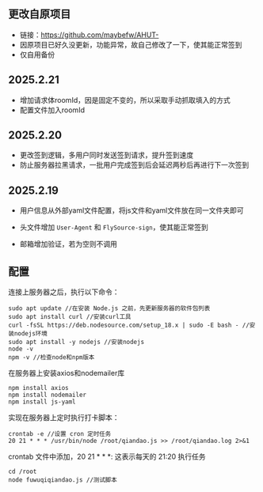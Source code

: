 ## 更改自原项目

- 链接：https://github.com/maybefw/AHUT-
- 因原项目已好久没更新，功能异常，故自己修改了一下，使其能正常签到
- 仅自用备份

## 2025.2.21

- 增加请求体roomId，因是固定不变的，所以采取手动抓取填入的方式
- 配置文件加入roomId

## 2025.2.20

- 更改签到逻辑，多用户同时发送签到请求，提升签到速度
- 防止服务器拉黑请求，一批用户完成签到后会延迟两秒后再进行下一次签到

##  2025.2.19

- 用户信息从外部yaml文件配置，将js文件和yaml文件放在同一文件夹即可
- 头文件增加 `User-Agent` 和 `FlySource-sign`，使其能正常签到

- 邮箱增加验证，若为空则不调用



## 配置

连接上服务器之后，执行以下命令：

```
sudo apt update //在安装 Node.js 之前，先更新服务器的软件包列表
sudo apt install curl //安装curl工具
curl -fsSL https://deb.nodesource.com/setup_18.x | sudo -E bash - //安装nodejs环境
sudo apt install -y nodejs //安装nodejs
node -v
npm -v //检查node和npm版本
```

在服务器上安装axios和nodemailer库

```
npm install axios
npm install nodemailer
npm install js-yaml
```

实现在服务器上定时执行打卡脚本：

```
crontab -e //设置 cron 定时任务
20 21 * * * /usr/bin/node /root/qiandao.js >> /root/qiandao.log 2>&1
```

crontab 文件中添加，20 21 * * *: 这表示每天的 21:20 执行任务

```
cd /root
node fuwuqiqiandao.js //测试脚本
```
